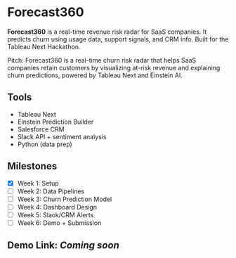 # Forecast360

**Forecast360** is a real-time revenue risk radar for SaaS companies. It predicts churn using usage data, support signals, and CRM info. Built for the Tableau Next Hackathon.


Pitch: Forecast360 is a real-time churn risk radar that helps SaaS companies retain customers by visualizing at-risk revenue and explaining churn predictions, powered by Tableau Next and Einstein AI.



## Tools
- Tableau Next
- Einstein Prediction Builder
- Salesforce CRM
- Slack API + sentiment analysis
- Python (data prep)

## Milestones
- [x] Week 1: Setup
- [ ] Week 2: Data Pipelines
- [ ] Week 3: Churn Prediction Model
- [ ] Week 4: Dashboard Design
- [ ] Week 5: Slack/CRM Alerts
- [ ] Week 6: Demo + Submission

## Demo Link: _Coming soon_
